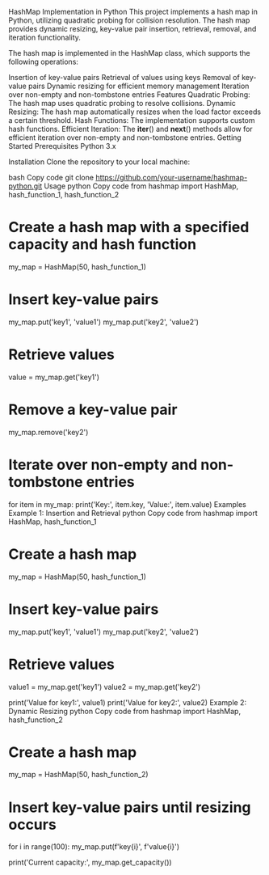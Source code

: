 HashMap Implementation in Python
This project implements a hash map in Python, utilizing quadratic probing for collision resolution. The hash map provides dynamic resizing, key-value pair insertion, retrieval, removal, and iteration functionality.


The hash map is implemented in the HashMap class, which supports the following operations:

Insertion of key-value pairs
Retrieval of values using keys
Removal of key-value pairs
Dynamic resizing for efficient memory management
Iteration over non-empty and non-tombstone entries
Features
Quadratic Probing: The hash map uses quadratic probing to resolve collisions.
Dynamic Resizing: The hash map automatically resizes when the load factor exceeds a certain threshold.
Hash Functions: The implementation supports custom hash functions.
Efficient Iteration: The __iter__() and __next__() methods allow for efficient iteration over non-empty and non-tombstone entries.
Getting Started
Prerequisites
Python 3.x


Installation
Clone the repository to your local machine:

bash
Copy code
git clone https://github.com/your-username/hashmap-python.git
Usage
python
Copy code
from hashmap import HashMap, hash_function_1, hash_function_2

# Create a hash map with a specified capacity and hash function
my_map = HashMap(50, hash_function_1)

# Insert key-value pairs
my_map.put('key1', 'value1')
my_map.put('key2', 'value2')

# Retrieve values
value = my_map.get('key1')

# Remove a key-value pair
my_map.remove('key2')

# Iterate over non-empty and non-tombstone entries
for item in my_map:
    print('Key:', item.key, 'Value:', item.value)
Examples
Example 1: Insertion and Retrieval
python
Copy code
from hashmap import HashMap, hash_function_1

# Create a hash map
my_map = HashMap(50, hash_function_1)

# Insert key-value pairs
my_map.put('key1', 'value1')
my_map.put('key2', 'value2')

# Retrieve values
value1 = my_map.get('key1')
value2 = my_map.get('key2')

print('Value for key1:', value1)
print('Value for key2:', value2)
Example 2: Dynamic Resizing
python
Copy code
from hashmap import HashMap, hash_function_2

# Create a hash map
my_map = HashMap(50, hash_function_2)

# Insert key-value pairs until resizing occurs
for i in range(100):
    my_map.put(f'key{i}', f'value{i}')

print('Current capacity:', my_map.get_capacity())
